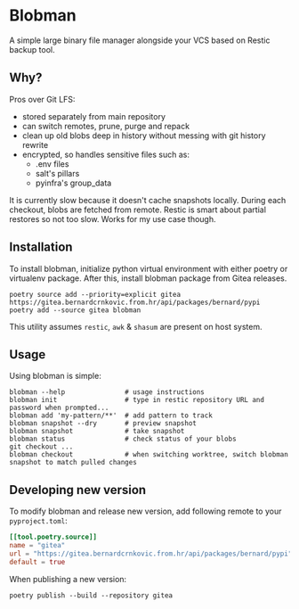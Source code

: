 # Blobman
A simple large binary file manager alongside your VCS based on Restic backup tool.

## Why?
Pros over Git LFS:
- stored separately from main repository
- can switch remotes, prune, purge and repack
- clean up old blobs deep in history without messing with git history rewrite
- encrypted, so handles sensitive files such as:
    - .env files
    - salt's pillars
    - pyinfra's group_data

It is currently slow because it doesn't cache snapshots locally. During each checkout,
blobs are fetched from remote. Restic is smart about partial restores so not too slow.
Works for my use case though.

## Installation
To install blobman, initialize python virtual environment with
either poetry or virtualenv package. After this, install blobman
package from Gitea releases.
```shell
poetry source add --priority=explicit gitea https://gitea.bernardcrnkovic.from.hr/api/packages/bernard/pypi
poetry add --source gitea blobman
```
This utility assumes `restic`, `awk` & `shasum` are present on host system.

## Usage
Using blobman is simple:
```shell
blobman --help               # usage instructions
blobman init                 # type in restic repository URL and password when prompted...
blobman add 'my-pattern/**'  # add pattern to track
blobman snapshot --dry       # preview snapshot
blobman snapshot             # take snapshot
blobman status               # check status of your blobs
git checkout ...
blobman checkout             # when switching worktree, switch blobman snapshot to match pulled changes
```

## Developing new version
To modify blobman and release new version, add following remote to your
`pyproject.toml`:
```toml
[[tool.poetry.source]]
name = "gitea"
url = "https://gitea.bernardcrnkovic.from.hr/api/packages/bernard/pypi"
default = true
```

When publishing a new version:
```shell
poetry publish --build --repository gitea
```
